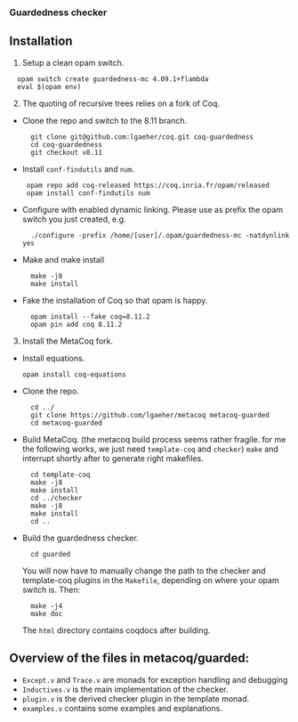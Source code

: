 
### Guardedness checker

## Installation 

1. Setup a clean opam switch.
  ```
    opam switch create guardedness-mc 4.09.1+flambda 
    eval $(opam env)
  ```

2. The quoting of recursive trees relies on a fork of Coq.

  * Clone the repo and switch to the 8.11 branch.
    ```
      git clone git@github.com:lgaeher/coq.git coq-guardedness 
      cd coq-guardedness
      git checkout v8.11 
    ```
  * Install `conf-findutils` and `num`.
    ```
     opam repo add coq-released https://coq.inria.fr/opam/released   
     opam install conf-findutils num 
    ```

  * 
    Configure with enabled dynamic linking. Please use as prefix the opam switch you just created, e.g.
    ```
      ./configure -prefix /home/[user]/.opam/guardedness-mc -natdynlink yes
    ```

  * Make and make install
    ```
      make -j8
      make install
    ```

  * Fake the installation of Coq so that opam is happy.
    ```
      opam install --fake coq=8.11.2
      opam pin add coq 8.11.2
    ```

3. Install the MetaCoq fork.
  * Install equations.
      ```
      opam install coq-equations 
      ```
  
  * Clone the repo.
      ```
        cd ../
        git clone https://github.com/lgaeher/metacoq metacoq-guarded
        cd metacoq-guarded
      ```
  
  * Build MetaCoq. (the metacoq build process seems rather fragile. for me the following works, we just need `template-coq` and `checker`)
    `make` and interrupt shortly after to generate right makefiles.
    ```
      cd template-coq
      make -j8
      make install
      cd ../checker
      make -j8
      make install
      cd ..
    ```

  * Build the guardedness checker. 
    ``` 
      cd guarded
    ```
  
    You will now have to manually change the path to the checker and template-coq plugins in the `Makefile`, depending on where your opam switch is.
    Then:
    ```
      make -j4
      make doc
    ```

    The `html` directory contains coqdocs after building.

## Overview of the files in metacoq/guarded:
* `Except.v` and `Trace.v` are monads for exception handling and debugging
* `Inductives.v` is the main implementation of the checker.
* `plugin.v` is the derived checker plugin in the template monad.
* `examples.v` contains some examples and explanations.
